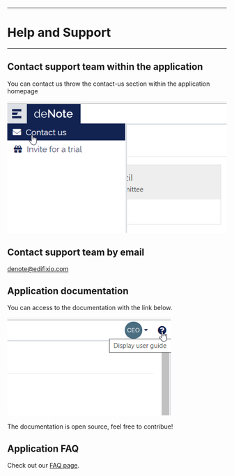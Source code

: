 
---
# Help and Support
----

## Contact support team within the application

You can contact us throw the contact-us section within the application homepage

![Edit user access](./assets/images/common-features/contact-us.png)

## Contact support team by email

denote@edifixio.com

## Application documentation

You can access to the documentation with the link below.

![Edit user access](./assets/images/common-features/doc-access.png)

The documentation is open source, feel free to contribue!

## Application FAQ

Check out our [FAQ page](FAQ).



